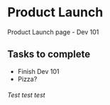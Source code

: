 # Product Launch

Product Launch page - Dev 101


## Tasks to complete
 - Finish Dev 101
 - Pizza? 

 ###### Test test test
